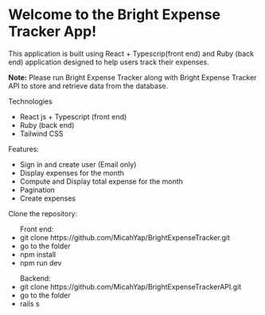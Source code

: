 <h1>Welcome to the Bright Expense Tracker App!</h1> 
<p>This application is built using React + Typescrip(front end) and Ruby (back end) application designed to help users track their expenses.</p>
<p><strong>Note:</strong> Please run Bright Expense Tracker along with Bright Expense Tracker API to store and retrieve data from the database.</p>

<p> Technologies</p>
<ul>
  <li>React js + Typescript (front end)</li>
  <li>Ruby (back end)</li>
  <li>Tailwind CSS</li>
</ul>

<p>Features:</p>
<ul>
  <li>Sign in and create user (Email only)</li>
  <li>Display expenses for the month</li>
  <li>Compute and Display total expense for the month </li>
  <li>Pagination</li>
  <li>Create expenses</li>
</ul>

<p>Clone the repository:</p>
<ul> Front end:
  <li>git clone https://github.com/MicahYap/BrightExpenseTracker.git</li>
  <li>go to the folder</li>
  <li>npm install</li>
  <li>npm run dev</li>
</ul>

<ul>Backend:
  <li>git clone https://github.com/MicahYap/BrightExpenseTrackerAPI.git</li>
  <li>go to the folder</li>
  <li>rails s</li>
</ul>

